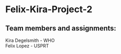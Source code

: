 # Felix-Kira-Project-2

## Team members and assignments:  
Kira Degelsmith - WHO  
Felix Lopez - USPRT  